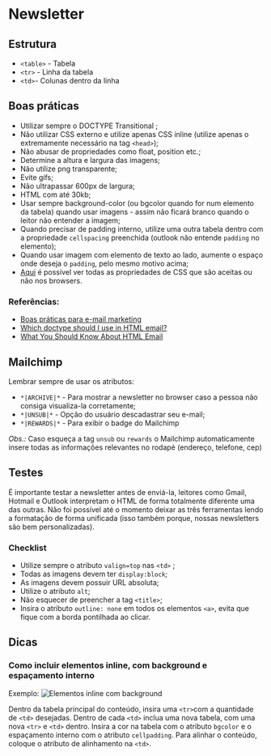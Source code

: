 # Newsletter

## Estrutura

* `<table>` - Tabela
* `<tr>` - Linha da tabela
* `<td>`- Colunas dentro da linha

## Boas práticas

* Utilizar sempre o DOCTYPE Transitional ;
* Não utilizar CSS externo e utilize apenas CSS inline (utilize apenas o extremamente necessário na tag `<head>`);
* Não abusar de propriedades como float, position etc.;
* Determine a altura e largura das imagens;
* Não utilize png transparente;
* Evite gifs;
* Não ultrapassar 600px de largura;
* HTML com até 30kb;
* Usar sempre background-color (ou bgcolor quando for num elemento da tabela) quando usar imagens - assim não ficará branco quando o leitor não entender a imagem;
* Quando precisar de padding interno, utilize uma outra tabela dentro com a propriedade `cellspacing` preenchida (outlook não entende `padding` no elemento);
* Quando usar imagem com elemento de texto ao lado, aumente o espaço onde deseja o `padding`, pelo mesmo motivo acima;
* [Aqui](http://www.campaignmonitor.com/css/) é possível ver todas as propriedades de CSS que são aceitas ou não nos browsers.

### Referências:
* [Boas práticas para e-mail marketing](http://tableless.com.br/boas-praticas-para-e-mail-marketing/#.UgEIxlOAFFR)
* [Which doctype should I use in HTML email?](http://www.campaignmonitor.com/blog/post/3317/correct-doctype-to-use-in-html-email/)
* [What You Should Know About HTML Email](http://hub.tutsplus.com/tutorials/what-you-should-know-about-html-email--webdesign-12908)

## Mailchimp

Lembrar sempre de usar os atributos:
* `*|ARCHIVE|*` - Para mostrar a newsletter no browser caso a pessoa não consiga visualiza-la corretamente;
* `*|UNSUB|*` - Opção do usuário descadastrar seu e-mail;
* `*|REWARDS|*` - Para exibir o badge do Mailchimp

_Obs.:_ Caso esqueça a tag `unsub` ou `rewards` o Mailchimp automaticamente insere todas as informações relevantes no rodapé (endereço, telefone, cep)

## Testes
É importante testar a newsletter antes de enviá-la, leitores como Gmail, Hotmail e Outlook interpretam o HTML de forma totalmente diferente uma das outras. Não foi possível até o momento deixar as três ferramentas lendo a formatação de forma unificada (isso também porque, nossas newsletters são bem personalizadas). 

### Checklist

* Utilize sempre o atributo `valign=top` nas `<td>` ;
* Todas as imagens devem ter `display:block`;
* As imagens devem possuir URL absoluta;
* Utilize o atributo `alt`;
* Não esquecer de preencher a tag `<title>`;
* Insira o atributo `outline: none` em todos os elementos `<a>`, evita que fique com a borda pontilhada ao clicar.

## Dicas

### Como incluir elementos inline, com background e espaçamento interno

Exemplo:
![Elementos inline com background](img/newsletter_itens-inline.png)

Dentro da tabela principal do conteúdo, insira uma `<tr>`com a quantidade de `<td>` desejadas. Dentro de cada `<td>` inclua uma nova tabela, com uma nova `<tr>` e `<td>` dentro. Insira a cor na tabela com o atributo `bgcolor` e o espaçamento interno com o atributo `cellpadding`. Para alinhar o conteúdo, coloque o atributo de alinhamento na `<td>`.
